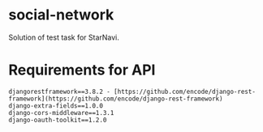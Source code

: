 # social-network
Solution of test task for StarNavi.


# Requirements for API
    djangorestframework==3.8.2 - [https://github.com/encode/django-rest-framework](https://github.com/encode/django-rest-framework)
    django-extra-fields==1.0.0
    django-cors-middleware==1.3.1
    django-oauth-toolkit==1.2.0
